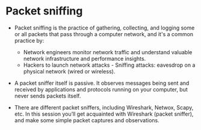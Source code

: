 # Packet sniffing 
* Packet sniffing is the practice of gathering, collecting, and logging some or all packets that pass through a computer network, and it's a common practice by:

  - Network engineers monitor network traffic and understand valuable network infrastructure and performance insights.
  - Hackers to launch network attacks - Sniffing attacks: eavesdrop on a physical network (wired or wireless).
  
* A packet sniffer itself is passive. It observes messages being sent and received by applications and protocols running on your computer, but never sends packets itself. 

* There are different packet sniffers, including Wireshark, Netwox, Scapy, etc. In this session you’ll get acquainted with Wireshark (packet sniffer), and make some simple packet captures and observations. 

